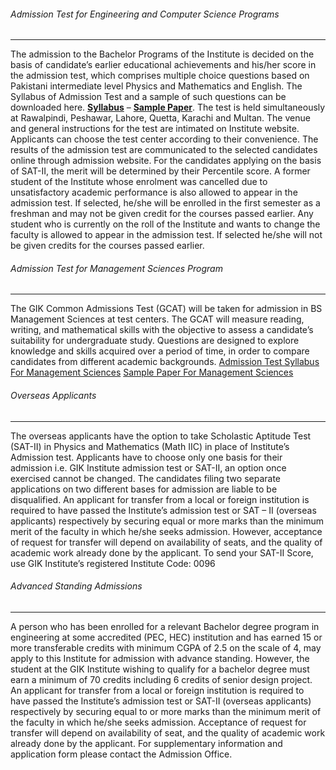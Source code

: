 ###### Admission Test for Engineering and Computer Science Programs
* * *
The admission to the Bachelor Programs of the Institute is decided on the basis of candidate’s earlier educational achievements and his/her score in the admission test, which comprises multiple choice questions based on Pakistani intermediate level Physics and Mathematics and English. The Syllabus of Admission Test and a sample of such questions can be downloaded here. [**Syllabus**](http://beta1.giki.edu.pk/wp-content/uploads/2019/10/Syllabus.docx) – [**Sample Paper**](http://beta1.giki.edu.pk/wp-content/uploads/2019/10/SAMPAPER2013.pdf).
The test is held simultaneously at Rawalpindi, Peshawar, Lahore, Quetta, Karachi and Multan. The venue and general instructions for the test are intimated on Institute website. Applicants can choose the test center according to their convenience. The results of the admission test are communicated to the selected candidates online through admission website. 
For the candidates applying on the basis of SAT-II, the merit will be determined by their Percentile score.
A former student of the Institute whose enrolment was cancelled due to unsatisfactory academic performance is also allowed to appear in the admission test. If selected, he/she will be enrolled in the first semester as a freshman and may not be given credit for the courses passed earlier. Any student who is currently on the roll of the Institute and wants to change the faculty is allowed to appear in the admission test. If selected he/she will not be given credits for the courses passed earlier.
###### Admission Test for Management Sciences Program
* * *
The GIK Common Admissions Test (GCAT) will be taken for admission in BS Management Sciences at test centers. The GCAT will measure reading, writing, and mathematical skills with the objective to assess a candidate’s suitability for undergraduate study. Questions are designed to explore knowledge and skills acquired over a period of time, in order to compare candidates from different academic backgrounds.
[Admission Test Syllabus For Management Sciences](http://beta1.giki.edu.pk/wp-content/uploads/2019/10/Admission-Test-Syllabus-for-Mgt.-Science-Final.pdf)
[Sample Paper For Management Sciences](http://beta1.giki.edu.pk/wp-content/uploads/2019/10/Sample-Tests-for-BS-Management.pdf)
###### Overseas Applicants
* * *
The overseas applicants have the option to take Scholastic Aptitude Test (SAT-II) in Physics and Mathematics (Math IIC) in place of Institute’s Admission test. Applicants have to choose only one basis for their admission i.e. GIK Institute admission test or SAT-II, an option once exercised cannot be changed. The candidates filing two separate applications on two different bases for admission are liable to be disqualified.
An applicant for transfer from a local or foreign institution is required to have passed the Institute’s admission test or SAT – II (overseas applicants) respectively by securing equal or more marks than the minimum merit of the faculty in which he/she seeks admission. However, acceptance of request for transfer will depend on availability of seats, and the quality of academic work already done by the applicant. 
To send your SAT-II Score, use GIK Institute’s registered Institute Code: 0096
###### Advanced Standing Admissions
* * *
A person who has been enrolled for a relevant Bachelor degree program in engineering at some accredited (PEC, HEC) institution and has earned 15 or more transferable credits with minimum CGPA of 2.5 on the scale of 4, may apply to this Institute for admission with advance standing. However, the student at the GIK Institute wishing to qualify for a bachelor degree must earn a minimum of 70 credits including 6 credits of senior design project. An applicant for transfer from a local or foreign institution is required to have passed the Institute’s admission test or SAT-II (overseas applicants) respectively by securing equal to or more marks than the minimum merit of the faculty in which he/she seeks admission. Acceptance of request for transfer will depend on availability of seat, and the quality of academic work already done by the applicant. For supplementary information and application form please contact the Admission Office.
